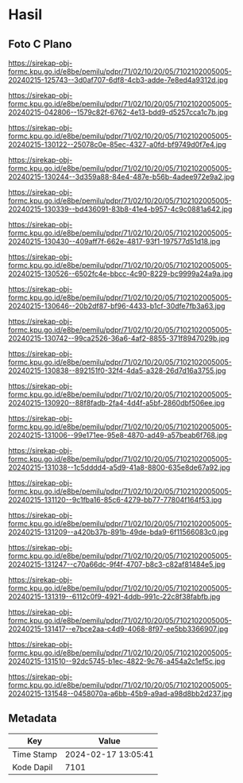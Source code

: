 # Hasil

## Foto C Plano

https://sirekap-obj-formc.kpu.go.id/e8be/pemilu/pdpr/71/02/10/20/05/7102102005005-20240215-125743--3d0af707-6df8-4cb3-adde-7e8ed4a9312d.jpg

https://sirekap-obj-formc.kpu.go.id/e8be/pemilu/pdpr/71/02/10/20/05/7102102005005-20240215-042806--1579c82f-6762-4e13-bdd9-d5257cca1c7b.jpg

https://sirekap-obj-formc.kpu.go.id/e8be/pemilu/pdpr/71/02/10/20/05/7102102005005-20240215-130122--25078c0e-85ec-4327-a0fd-bf9749d0f7e4.jpg

https://sirekap-obj-formc.kpu.go.id/e8be/pemilu/pdpr/71/02/10/20/05/7102102005005-20240215-130244--3d359a88-84e4-487e-b56b-4adee972e9a2.jpg

https://sirekap-obj-formc.kpu.go.id/e8be/pemilu/pdpr/71/02/10/20/05/7102102005005-20240215-130339--bd436091-83b8-41e4-b957-4c9c0881a642.jpg

https://sirekap-obj-formc.kpu.go.id/e8be/pemilu/pdpr/71/02/10/20/05/7102102005005-20240215-130430--409aff7f-662e-4817-93f1-197577d51d18.jpg

https://sirekap-obj-formc.kpu.go.id/e8be/pemilu/pdpr/71/02/10/20/05/7102102005005-20240215-130526--6502fc4e-bbcc-4c90-8229-bc9999a24a9a.jpg

https://sirekap-obj-formc.kpu.go.id/e8be/pemilu/pdpr/71/02/10/20/05/7102102005005-20240215-130646--20b2df87-bf96-4433-b1cf-30dfe7fb3a63.jpg

https://sirekap-obj-formc.kpu.go.id/e8be/pemilu/pdpr/71/02/10/20/05/7102102005005-20240215-130742--99ca2526-36a6-4af2-8855-371f8947029b.jpg

https://sirekap-obj-formc.kpu.go.id/e8be/pemilu/pdpr/71/02/10/20/05/7102102005005-20240215-130838--892151f0-32f4-4da5-a328-26d7d16a3755.jpg

https://sirekap-obj-formc.kpu.go.id/e8be/pemilu/pdpr/71/02/10/20/05/7102102005005-20240215-130920--88f8fadb-2fa4-4d4f-a5bf-2860dbf506ee.jpg

https://sirekap-obj-formc.kpu.go.id/e8be/pemilu/pdpr/71/02/10/20/05/7102102005005-20240215-131006--99e171ee-95e8-4870-ad49-a57beab6f768.jpg

https://sirekap-obj-formc.kpu.go.id/e8be/pemilu/pdpr/71/02/10/20/05/7102102005005-20240215-131038--1c5dddd4-a5d9-41a8-8800-635e8de67a92.jpg

https://sirekap-obj-formc.kpu.go.id/e8be/pemilu/pdpr/71/02/10/20/05/7102102005005-20240215-131120--9c1fba16-85c6-4279-bb77-77804f164f53.jpg

https://sirekap-obj-formc.kpu.go.id/e8be/pemilu/pdpr/71/02/10/20/05/7102102005005-20240215-131209--a420b37b-891b-49de-bda9-6f11566083c0.jpg

https://sirekap-obj-formc.kpu.go.id/e8be/pemilu/pdpr/71/02/10/20/05/7102102005005-20240215-131247--c70a66dc-9f4f-4707-b8c3-c82af81484e5.jpg

https://sirekap-obj-formc.kpu.go.id/e8be/pemilu/pdpr/71/02/10/20/05/7102102005005-20240215-131319--6112c0f9-4921-4ddb-991c-22c8f38fabfb.jpg

https://sirekap-obj-formc.kpu.go.id/e8be/pemilu/pdpr/71/02/10/20/05/7102102005005-20240215-131417--e7bce2aa-c4d9-4068-8f97-ee5bb3366907.jpg

https://sirekap-obj-formc.kpu.go.id/e8be/pemilu/pdpr/71/02/10/20/05/7102102005005-20240215-131510--92dc5745-b1ec-4822-9c76-a454a2c1ef5c.jpg

https://sirekap-obj-formc.kpu.go.id/e8be/pemilu/pdpr/71/02/10/20/05/7102102005005-20240215-131548--0458070a-a6bb-45b9-a9ad-a98d8bb2d237.jpg


## Metadata

| Key        | Value               |
| ---------- | ------------------- |
| Time Stamp | 2024-02-17 13:05:41 |
| Kode Dapil | 7101                |



